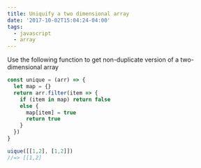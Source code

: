 ```yaml
---
title: Uniquify a two dimensional array
date: '2017-10-02T15:04:24-04:00'
tags:
  - javascript
  - array
---
```

Use the following function to get non-duplicate version of a two-dimensional​ array

```js
const unique = (arr) => {
  let map = {}
  return arr.filter(item => {
    if (item in map) return false
    else {
      map[item] = true
      return true
    }
  })
}

uique([[1,2], [1,2]]) 
//=> [[1,2]
```




